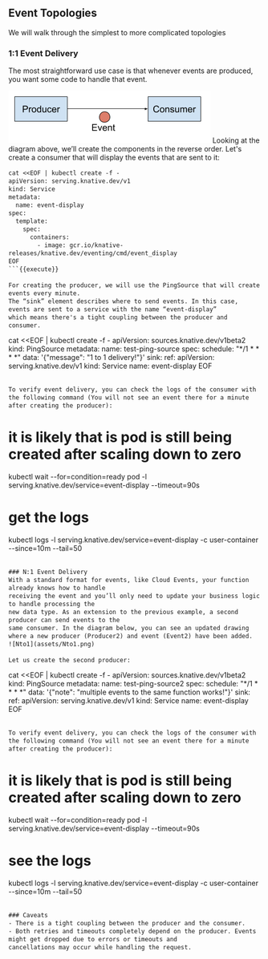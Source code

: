 ## Event Topologies
We will walk through the simplest to more complicated topologies

### 1:1 Event Delivery
The most straightforward use case is that whenever events are produced, you want some code to handle that event.

![1to1](assets/1to1.png)
Looking at the diagram above, we’ll create the components in the reverse order.
Let's create a consumer that will display the events that are sent to it:

```
cat <<EOF | kubectl create -f -
apiVersion: serving.knative.dev/v1
kind: Service
metadata:
  name: event-display
spec:
  template:
    spec:
      containers:
        - image: gcr.io/knative-releases/knative.dev/eventing/cmd/event_display
EOF
```{{execute}}

For creating the producer, we will use the PingSource that will create events every minute.
The “sink” element describes where to send events. In this case, events are sent to a service with the name “event-display”
which means there's a tight coupling between the producer and consumer.

```
cat <<EOF | kubectl create -f -
apiVersion: sources.knative.dev/v1beta2
kind: PingSource
metadata:
  name: test-ping-source
spec:
  schedule: "*/1 * * * *"
  data: '{"message": "1 to 1 delivery!"}'
  sink:
    ref:
      apiVersion: serving.knative.dev/v1
      kind: Service
      name: event-display
EOF
```{{execute}}

To verify event delivery, you can check the logs of the consumer with the following command (You will not see an event there for a minute after creating the producer):

```
# it is likely that is pod is still being created after scaling down to zero
kubectl wait --for=condition=ready pod -l serving.knative.dev/service=event-display --timeout=90s
# get the logs
kubectl logs -l serving.knative.dev/service=event-display -c user-container --since=10m --tail=50
```{{execute}}

### N:1 Event Delivery
With a standard format for events, like Cloud Events, your function already knows how to handle
receiving the event and you’ll only need to update your business logic to handle processing the
new data type. As an extension to the previous example, a second producer can send events to the
same consumer. In the diagram below, you can see an updated drawing where a new producer (Producer2) and event (Event2) have been added.
![Nto1](assets/Nto1.png)

Let us create the second producer:

```
cat <<EOF | kubectl create -f -
apiVersion: sources.knative.dev/v1beta2
kind: PingSource
metadata:
  name: test-ping-source2
spec:
  schedule: "*/1 * * * *"
  data: '{"note": "multiple events to the same function works!"}'
  sink:
    ref:
      apiVersion: serving.knative.dev/v1
      kind: Service
      name: event-display
EOF
```{{execute}}

To verify event delivery, you can check the logs of the consumer with the following command (You will not see an event there for a minute after creating the producer):

```
# it is likely that is pod is still being created after scaling down to zero
kubectl wait --for=condition=ready pod -l serving.knative.dev/service=event-display --timeout=90s
# see the logs
kubectl logs -l serving.knative.dev/service=event-display -c user-container --since=10m --tail=50
```{{execute}}

### Caveats
- There is a tight coupling between the producer and the consumer.
- Both retries and timeouts completely depend on the producer. Events might get dropped due to errors or timeouts and
cancellations may occur while handling the request.
